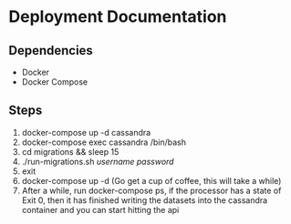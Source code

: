 # Deployment Documentation

## Dependencies

- Docker
- Docker Compose


## Steps

1. docker-compose up -d cassandra
2. docker-compose exec cassandra /bin/bash
3. cd migrations && sleep 15
4. ./run-migrations.sh _username_ _password_
5. exit
6. docker-compose up -d (Go get a cup of coffee, this will take a while)
7. After a while, run docker-compose ps, if the processor has a state of Exit 0, then it has finished writing the datasets into the cassandra container and you can start hitting the api